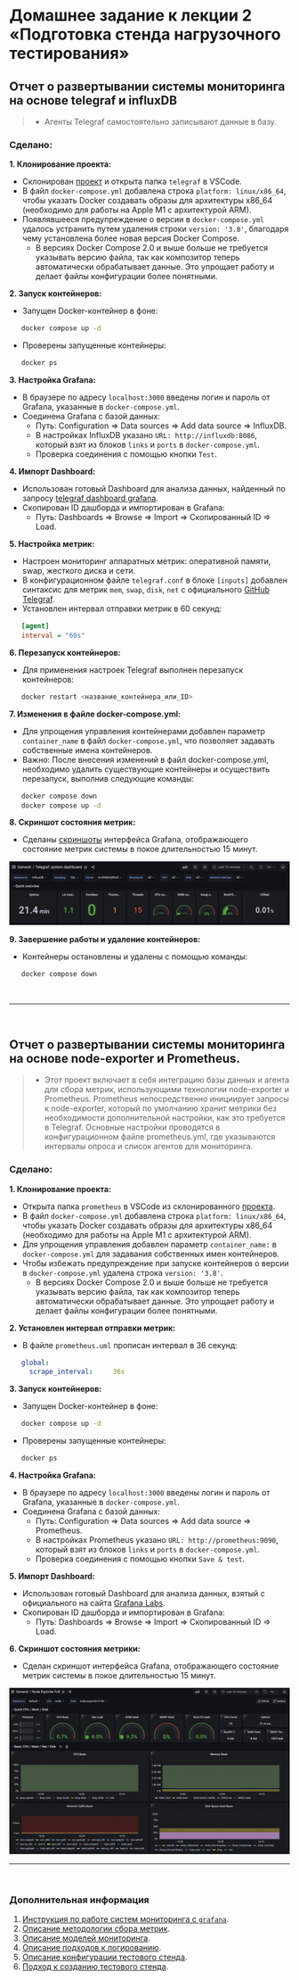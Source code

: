 # Домашнее задание к лекции 2 «Подготовка стенда нагрузочного тестирования»

## Отчет о развертывании системы мониторинга на основе telegraf и influxDB

> * Агенты Telegraf самостоятельно записывают данные в базу.

### Сделано:

**1. Клонирование проекта:**
  * Склонирован [проект](https://github.com/netology-code/loadqa-homeworks/tree/main/2.Load%20environment/samples) и открыта папка `telegraf` в VSCode.
  * В файл `docker-compose.yml` добавлена строка `platform: linux/x86_64`, чтобы указать Docker создавать образы для архитектуры x86_64 (необходимо для работы на Apple M1 с архитектурой ARM).
  * Появлявшееся предупреждение о версии в `docker-compose.yml` удалось устранить путем удаления строки `version: '3.8'`, благодаря чему установлена более новая версия Docker Compose.  
    * В версиях Docker Compose 2.0 и выше больше не требуется указывать версию файла, так как композитор теперь автоматически обрабатывает данные. Это упрощает работу и делает файлы конфигурации более понятными.

**2. Запуск контейнеров:**
  * Запущен Docker-контейнер в фоне:
```bash
   docker compose up -d
```
  * Проверены запущенные контейнеры:
```bash
   docker ps
```

**3. Настройка Grafana:**
  * В браузере по адресу `localhost:3000` введены логин и пароль от Grafana, указанные в `docker-compose.yml`.
  * Соединена Grafana с базой данных:
    * Путь: Configuration => Data sources => Add data source => InfluxDB.
    * В настройках InfluxDB указано `URL: http://influxdb:8086`, который взят из блоков `links` и `ports` в `docker-compose.yml`.
    * Проверка соединения с помощью кнопки `Test`.

**4. Импорт Dashboard:**
  * Использован готовый Dashboard для анализа данных, найденный по запросу [telegraf dashboard grafana](https://grafana.com/grafana/dashboards/928-telegraf-system-dashboard/).
  * Скопирован ID дашборда и импортирован в Grafana:
    * Путь: Dashboards => Browse => Import => Скопированный ID => Load.

**5. Настройка метрик:**
  * Настроен мониторинг аппаратных метрик: оперативной памяти, swap, жесткого диска и сети.
  * В конфигурационном файле `telegraf.conf` в блоке `[inputs]` добавлен синтаксис для метрик `mem`, `swap`, `disk`, `net` с официального [GitHub Telegraf](https://github.com/influxdata/telegraf/tree/master/plugins/inputs).
  * Установлен интервал отправки метрик в 60 секунд:
```ini
   [agent]
   interval = "60s"
```

**6. Перезапуск контейнеров:**
  * Для применения настроек Telegraf выполнен перезапуск контейнеров:
```bash
   docker restart <название_контейнера_или_ID>
```

**7. Изменения в файле  docker-compose.yml:**
   * Для упрощения управления контейнерами добавлен параметр `container_name` в файл `docker-compose.yml`, что позволяет задавать собственные имена контейнеров.
   * Важно: После внесения изменений в файл docker-compose.yml, необходимо удалить существующие контейнеры и осуществить перезапуск, выполнив следующие команды:
```bash
   docker compose down
   docker compose up -d
```
 
**8. Скриншот состояния метрик:**
  * Сделаны [скриншоты](pictures) интерфейса Grafana, отображающего состояние метрик системы в покое длительностью 15 минут.

<img src="pictures/Quick-overview.png"/>

**9. Завершение работы и удаление контейнеров:**
  * Контейнеры остановлены и удалены с помощью команды:
```bash
   docker compose down
```

<br>

------

<br>

## Отчет о развертывании системы мониторинга на основе node-exporter и Prometheus.

> * Этот проект включает в себя интеграцию базы данных и агента для сбора метрик, использующими технологии node-exporter и Prometheus. Prometheus непосредственно инициирует запросы к node-exporter, который по умолчанию хранит метрики без необходимости дополнительной настройки, как это требуется в Telegraf. Основные настройки проводятся в конфигурационном файле prometheus.yml, где указываются интервалы опроса и список агентов для мониторинга.

### Сделано:

**1. Клонирование проекта:**
  * Открыта папка `prometheus` в VSCode из склонированного [проекта](https://github.com/netology-code/loadqa-homeworks/tree/main/2.Load%20environment/samples).
  * В файл `docker-compose.yml` добавлена строка `platform: linux/x86_64`, чтобы указать Docker создавать образы для архитектуры x86_64 (необходимо для работы на Apple M1 с архитектурой ARM).
  * Для упрощения управления добавлен параметр `container_name:` в `docker-compose.yml` для задавания собственных имен контейнеров.
  * Чтобы избежать предупреждение при запуске контейнеров о версии в `docker-compose.yml`  удалена строка `version: '3.8'`.  
    * В версиях Docker Compose 2.0 и выше больше не требуется указывать версию файла, так как композитор теперь автоматически обрабатывает данные. Это упрощает работу и делает файлы конфигурации более понятными.

**2. Установлен интервал отправки метрик:**
  * В файле `prometheus.uml` прописан интервал в 36 секунд:
```yaml
   global:
     scrape_interval:     36s
```

**3. Запуск контейнеров:**
  * Запущен Docker-контейнер в фоне:
```bash
   docker compose up -d
```
  * Проверены запущенные контейнеры:
```bash
   docker ps
```

**4. Настройка Grafana:**
  * В браузере по адресу `localhost:3000` введены логин и пароль от Grafana, указанные в `docker-compose.yml`.
  * Соединена Grafana с базой данных:
    * Путь: Configuration => Data sources => Add data source => Prometheus.
    * В настройках Prometheus указано `URL: http://prometheus:9090`, который взят из блоков `links` и `ports` в `docker-compose.yml`.
    * Проверка соединения с помощью кнопки `Save & test`.

**5. Импорт Dashboard:**
  * Использован готовый Dashboard для анализа данных, взятый с официального на сайта [Grafana Labs](https://grafana.com/grafana/dashboards/?search=Node+Exporter+Full).
  * Скопирован ID дашборда и импортирован в Grafana:
    * Путь: Dashboards => Browse => Import => Скопированный ID => Load.
  
**6. Скриншот состояния метрики:**
  * Сделан скриншот интерфейса Grafana, отображающего состояние метрик системы в покое длительностью 15 минут.

<img src="pictures/prometheus.png"/>

<br>

------

<br>

### Дополнительная информация
1. [Инструкция по работе систем мониторинга с `grafana`](https://grafana.com/docs/grafana/latest/getting-started/).
2. [Описание методологии сбора метрик](https://habr.com/ru/company/itsumma/blog/596845/).
3. [Описание моделей мониторинга](https://habr.com/ru/post/551264/).
4. [Описание подходов к логированию](https://habr.com/ru/post/551264/).
5. [Описание конфигурации тестового стенда](http://www.protesting.ru/automation/practice/test_stand_configuration.html).
6. [Подход к созданию тестового стенда](https://habr.com/ru/company/rtlabs/blog/577580/).